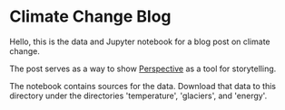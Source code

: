 # Climate Change Blog

Hello, this is the data and Jupyter notebook for
a blog post on climate change.

The post serves as a way to show [Perspective](perspective.finos.org/)
as a tool for storytelling.

The notebook contains sources for the data. Download that data to this
directory under the directories 'temperature', 'glaciers', and 'energy'.
